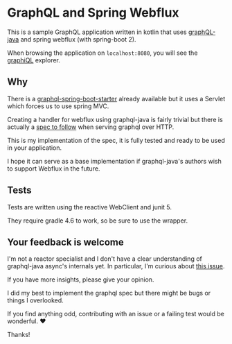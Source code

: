# GraphQL and Spring Webflux

This is a sample GraphQL application written in kotlin that
uses [graphQL-java](https://github.com/graphql-java/graphql-java) and spring webflux (with spring-boot 2).

When browsing the application on `localhost:8080`, you will see the [graphiQL](https://github.com/graphql/graphiql) explorer.

## Why

There is a [graphql-spring-boot-starter](https://github.com/graphql-java/graphql-spring-boot)
already available but it uses a Servlet which forces us to use spring MVC.

Creating a handler for webflux using graphql-java is fairly trivial but there is actually
a [spec to follow](https://graphql.org/learn/serving-over-http/) when serving graphql
over HTTP.

This is my implementation of the spec, it is fully tested and ready to be used in your
application.

I hope it can serve as a base implementation if graphql-java's authors wish to support
Webflux in the future.   

## Tests

Tests are written using the reactive WebClient and junit 5.

They require gradle 4.6 to work, so be sure to use the wrapper.

## Your feedback is welcome

I'm not a reactor specialist and I don't have a clear understanding of graphql-java async's internals yet.
In particular, I'm curious about [this issue](https://github.com/geowarin/graphql-webflux/issues/2).

If you have more insights, please give your opinion.

I did my best to implement the graphql spec but there might be bugs or things I overlooked.

If you find anything odd, contributing with an issue or a failing test would be wonderful. ❤️

Thanks! 
